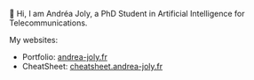 👋 Hi, I am Andréa Joly, a PhD Student in Artificial Intelligence for Telecommunications.

My websites:
- Portfolio: [andrea-joly.fr](https://andrea-joly.fr)
- CheatSheet: [cheatsheet.andrea-joly.fr](https://cheatsheet.andrea-joly.fr)

